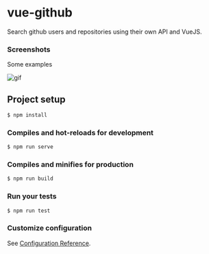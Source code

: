 # vue-github

Search github users and repositories using their own API and VueJS.

### Screenshots
Some examples

![gif](https://user-images.githubusercontent.com/20648572/112877424-67db7e00-90cf-11eb-9f43-b5c070a625b7.gif)

## Project setup
```sh
$ npm install
```

### Compiles and hot-reloads for development
```sh
$ npm run serve
```

### Compiles and minifies for production
```sh
$ npm run build
```

### Run your tests
```sh
$ npm run test
```

### Customize configuration
See [Configuration Reference](https://cli.vuejs.org/config/).
